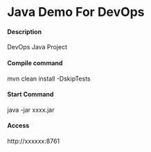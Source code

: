 # Java Demo For DevOps 

#### Description
DevOps Java Project

#### Compile command
mvn clean install -DskipTests

#### Start Command
java -jar xxxx.jar

#### Access
http://xxxxxx:8761

